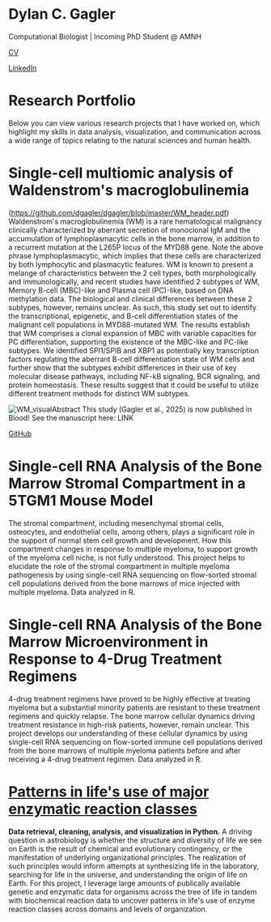 # Dylan C. Gagler
Computational Biologist | Incoming PhD Student @ AMNH

[CV](https://github.com/dgagler/dgagler/blob/master/dgagler_CV_2024.pdf)

[LinkedIn](https://www.linkedin.com/in/dylan-gagler-4a0a68191/) 

# Research Portfolio
Below you can view various research projects that I have worked on, which highlight my skills in data analysis, visualization, and communication across a wide range of topics relating to the natural sciences and human health. 

# Single-cell multiomic analysis of Waldenstrom's macroglobulinemia
(https://github.com/dgagler/dgagler/blob/master/WM_header.pdf)
Waldenstrom's macroglobulinemia (WM) is a rare hematological malignancy clinically characterized by aberrant secretion of monoclonal IgM and the accumulation of lymphoplasmacytic cells in the bone marrow, in addition to a recurrent mutation at the L265P locus of the MYD88 gene. Note the above phrase lymphoplasmacytic, which implies that these cells are characterized by both lymphocytic and plasmacytic features. WM is known to present a melange of characteristics between the 2 cell types, both morphologically and immunologically, and recent studies have identified 2 subtypes of WM, Memory B-cell (MBC)-like and Plasma cell (PC)-like, based on DNA methylation data. The biological and clinical differences between these 2 subtypes, however, remains unclear. As such, this study set out to identify the transcriptional, epigenetic, and B-cell differentiation states of the malignant cell populations in MYD88-mutated WM. The results establish that WM comprises a clonal expansion of MBC with variable capacities for PC differentiation, supporting the existence of the MBC-like and PC-like subtypes. We identified SPI1/SPIB and XBP1 as potentially key transcription factors regulating the aberrant B-cell differentiation state of WM cells and further show that the subtypes exhibit differences in their use of key molecular disease pathways, including NF-kB signaling, BCR signaling, and protein homeostasis. These results suggest that it could be useful to utilize different treatment methods for distinct WM subtypes.

![WM_visualAbstract](https://github.com/user-attachments/assets/4d769987-2582-4d95-ac26-614a96312829)
This study (Gagler et al., 2025) is now published in Blood! See the manuscript here: LINK

[GitHub](https://github.com/dgagler/WM_scMultiomeAnalysis)

# Single-cell RNA Analysis of the Bone Marrow Stromal Compartment in a 5TGM1 Mouse Model
The stromal compartment, including mesenchymal stromal cells, osteocytes, and endothelial cells, among others, plays a significant role in the support of normal stem cell growth and development. How this compartment changes in response to multiple myeloma, to support growth of the myeloma cell niche, is not fully understood. This project helps to elucidate the role of the stromal compartment in multiple myeloma pathogenesis by using single-cell RNA sequencing on flow-sorted stromal cell populations derived from the bone marrows of mice injected with multiple myeloma. Data analyzed in R.

# Single-cell RNA Analysis of the Bone Marrow Microenvironment in Response to 4-Drug Treatment Regimens
4-drug treatment regimens have proved to be highly effective at treating myeloma but a substantial minority patients are resistant to these treatment regimens and quickly relapse. The bone marrow cellular dynamics driving treatment resistance in high-risk patients, however, remain unclear. This project develops our understanding of these cellular dynamics by using single-cell RNA sequencing on flow-sorted immune cell populations derived from the bone marrows of multiple myeloma patients before and after receiving a 4-drug treatment regimen. Data analyzed in R.

# [Patterns in life's use of major enzymatic reaction classes](https://nbviewer.jupyter.org/github/dgagler/dgagler.github.io/blob/master/enzyme_demo.ipynb)

**Data retrieval, cleaning, analysis, and visualization in Python.** A driving question in astrobiology is whether the structure and diversity of life we see on Earth is the result of chemical and evolutionary contingency, or the manifestation of underlying organizational principles. The realization of such principles would inform attempts at synthesizing life in the laboratory, searching for life in the universe, and understanding the origin of life on Earth. For this project, I leverage large amounts of publically available genetic and enzymatic data for organisms across the tree of life in tandem with biochemical reaction data to uncover patterns in life's use of enzyme reaction classes across domains and levels of organization.
